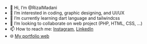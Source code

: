 - 👋 Hi, I’m @RizalMadani
- 👀 I’m interested in coding, graphic designing, and UI/UX
- 🌱 I’m currently learning dart language and tailwindcss
- 💞️ I’m looking to collaborate on web project (PHP, HTML, CSS, ...)
- 📫 How to reach me: [Instagram](https://instagram.com/rizalmdn/), [LinkedIn](https://linkedin.com/in/rizal-madani-586384219)
- 🌐 [My portfolio web](https://rizalmadani.github.io)

<!---
RizalMadani/RizalMadani is a ✨ special ✨ repository because its `README.md` (this file) appears on your GitHub profile.
You can click the Preview link to take a look at your changes.
--->

